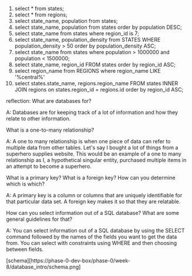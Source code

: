1. select * from states;
2. select * from regions;
3. select state_name, population from states;
4. select state_name, population from states order by population DESC;
5. select state_name from states where region_id is 7;
6. select state_name, population_density from STATES WHERE population_density > 50 order by population_density ASC;
7. select state_name from states where population > 1000000 and population < 1500000; 
8. select state_name, region_id FROM states order by region_id ASC;
9. select region_name from REGIONS where region_name LIKE '%central%'
10. select states.state_name, regions.region_name FROM states INNER JOIN regions on states.region_id = regions.id order by region_id ASC;


reflection:
What are databases for?

A: Databases are for keeping track of a lot of information and how they relate to other information.

What is a one-to-many relationship?

A: A one to many relationship is when one piece of data can refer to multiple data from other tables. Let's say I bought a lot of things from a superhero supplies website. This would be an example of a one to many relationship as I, a hypothetical singular entity, purchased multiple items in an attempt to become a superhero.  

What is a primary key? What is a foreign key? How can you determine which is which?

A: A primary key is a column or columns that are uniquely identifiable for that particular data set. A foreign key makes it so that they are relatable. 

How can you select information out of a SQL database? What are some general guidelines for that?

A: You can select information out of a SQL database by using the SELECT command followed by the names of the fields you want to get the data from. You can select with constraints using WHERE and then choosing between fields. 


[schema][https://phase-0-dev-box/phase-0/week-8/database_intro/schema.png]


